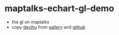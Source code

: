 # maptalks-echart-gl-demo
- the gl on maptalks 
- copy [deyihu](https://github.com/deyihu) from [gallery](https://gallery.echartsjs.com/explore.html?u=bd-3778831175&type=work#sort=rank~timeframe=all~author=all) and [github](https://github.com/deyihu/maptalks-deckgl)
